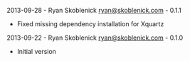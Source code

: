 2013-09-28 - Ryan Skoblenick <ryan@skoblenick.com> - 0.1.1
  * Fixed missing dependency installation for Xquartz

2013-09-22 - Ryan Skoblenick <ryan@skoblenick.com> - 0.1.0
  * Initial version